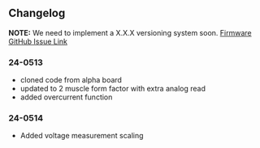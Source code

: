 ## Changelog

**NOTE:** We need to implement a X.X.X versioning system soon.
[Firmware GitHub Issue Link](https://github.com/Delta-Robotics-Inc/ThermoFlex/issues/2)

### 24-0513 
- cloned code from alpha board
- updated to 2 muscle form factor with extra analog read
- added overcurrent function


### 24-0514
- Added voltage measurement scaling